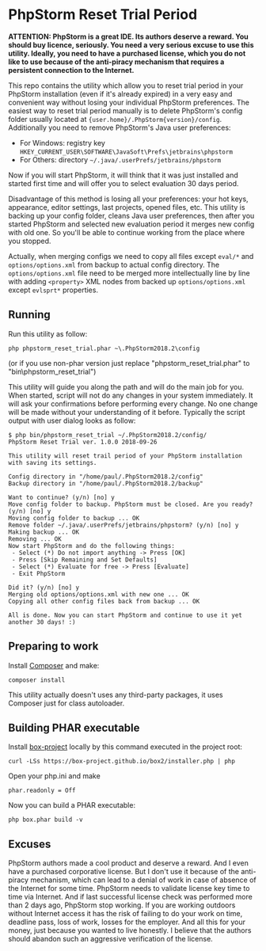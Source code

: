 # PhpStorm Reset Trial Period

**ATTENTION: PhpStorm is a great IDE. Its authors deserve a reward. You should buy licence, seriously. You need a very serious excuse to use this utility. Ideally, you need to have a purchased license, which you do not like to use because of the anti-piracy mechanism that requires a persistent connection to the Internet.**

This repo contains the utility which allow you to reset trial period in your PhpStorm installation (even if it's already expired) in a very easy and convenient way without losing your individual PhpStorm preferences. The easiest way to reset trial period manually is to delete PhpStorm's config folder usually located at `{user.home}/.PhpStorm{version}/config`. Additionally you need to remove PhpStorm's Java user preferences:

 * For Windows: registry key `HKEY_CURRENT_USER\SOFTWARE\JavaSoft\Prefs\jetbrains\phpstorm`
 * For Others: directory `~/.java/.userPrefs/jetbrains/phpstorm`
 
Now if you will start PhpStorm, it will think that it was just installed and started first time and will offer you to select evaluation 30 days period.

Disadvantage of this method is losing all your preferences: your hot keys, appearance, editor settings, last projects, opened files, etc. This utility is backing up your config folder, cleans Java user preferences, then after you started PhpStorm and selected new evaluation period it merges new config with old one. So you'll be able to continue working from the place where you stopped.

Actually, when merging configs we need to copy all files except `eval/*` and `options/options.xml` from backup to actual config directory. The `options/options.xml` file need to be merged more intellectually line by line with adding `<property>` XML nodes from backed up `options/options.xml` except `evlsprt*` properties.

## Running

Run this utility as follow:

```
php phpstorm_reset_trial.phar ~\.PhpStorm2018.2\config
```

(or if you use non-phar version just replace "phpstorm_reset_trial.phar" to "bin\phpstorm_reset_trial")


This utility will guide you along the path and will do the main job for you. When started, script will not do any changes in your system immediately. It will ask your confirmations before performing every change. No one change will be made without your understanding of it before. Typically the script output with user dialog looks as follow: 

```
$ php bin/phpstorm_reset_trial ~/.PhpStorm2018.2/config/
PhpStorm Reset Trial ver. 1.0.0 2018-09-26

This utility will reset trail period of your PhpStorm installation with saving its settings.

Config directory in "/home/paul/.PhpStorm2018.2/config"
Backup directory in "/home/paul/.PhpStorm2018.2/backup"

Want to continue? (y/n) [no] y
Move config folder to backup. PhpStorm must be closed. Are you ready? (y/n) [no] y
Moving config folder to backup ... OK
Remove folder ~/.java/.userPrefs/jetbrains/phpstorm? (y/n) [no] y
Making backup ... OK
Removing ... OK
Now start PhpStorm and do the following things:
 - Select (*) Do not import anything -> Press [OK]
 - Press [Skip Remaining and Set Defaults]
 - Select (*) Evaluate for free -> Press [Evaluate]
 - Exit PhpStorm

Did it? (y/n) [no] y
Merging old options/options.xml with new one ... OK
Copying all other config files back from backup ... OK

All is done. Now you can start PhpStorm and continue to use it yet another 30 days! :)
```

## Preparing to work

Install [Composer](https://getcomposer.org/) and make:

```
composer install
```

This utility actually doesn't uses any third-party packages, it uses Composer just for class autoloader.

## Building PHAR executable

Install [box-project](https://github.com/box-project/box2) locally by this command executed in the project root:

```
curl -LSs https://box-project.github.io/box2/installer.php | php
```

Open your php.ini and make
```
phar.readonly = Off
```

Now you can build a PHAR executable:

```
php box.phar build -v
```

## Excuses

PhpStorm authors made a cool product and deserve a reward. And I even have a purchased corporative license. But I don't use it because of the anti-piracy mechanism, which can lead to a denial of work in case of absence of the Internet for some time. PhpStorm needs to validate license key time to time via Internet. And if last successful license check was performed more than 2 days ago, PhpStorm stop working. If you are working outdoors without Internet access it has the risk of failing to do your work on time, deadline pass, loss of work, losses for the employer. And all this for your money, just because you wanted to live honestly. I believe that the authors should abandon such an aggressive verification of the license.
